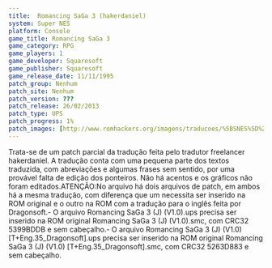```yaml
---
title:  Romancing SaGa 3 (hakerdaniel)
system: Super NES
platform: Console
game_title: Romancing SaGa 3
game_category: RPG
game_players: 1
game_developer: Squaresoft
game_publisher: Squaresoft
game_release_date: 11/11/1995
patch_group: Nenhum
patch_site: Nenhum
patch_version: ???
patch_release: 26/02/2013
patch_type: UPS
patch_progress: 1%
patch_images: [http://www.romhackers.org/imagens/traducoes/%5BSNES%5D%20Romancing%20SaGa%203%20-%20hakerdaniel%20-%201.png,http://www.romhackers.org/imagens/traducoes/%5BSNES%5D%20Romancing%20SaGa%203%20-%20hakerdaniel%20-%202.png,http://www.romhackers.org/imagens/traducoes/%5BSNES%5D%20Romancing%20SaGa%203%20-%20hakerdaniel%20-%203.png]
---
```

Trata-se de um patch parcial da tradução feita pelo tradutor freelancer hakerdaniel. A tradução conta com uma pequena parte dos textos traduzida, com abreviações e algumas frases sem sentido, por uma provável falta de edição dos ponteiros. Não há acentos e os gráficos não foram editados.ATENÇÃO:No arquivo há dois arquivos de patch, em ambos há a mesma tradução, com diferença que um necessita ser inserido na ROM original e o outro na ROM com a tradução para o inglês feita por Dragonsoft.- O arquivo Romancing SaGa 3 (J) (V1.0).ups precisa ser inserido na ROM original Romancing SaGa 3 (J) (V1.0).smc, com CRC32 5399BDDB e sem cabeçalho.- O arquivo Romancing SaGa 3 (J) (V1.0) [T+Eng.35_Dragonsoft].ups precisa ser inserido na ROM original Romancing SaGa 3 (J) (V1.0) [T+Eng.35_Dragonsoft].smc, com CRC32 5263D883 e sem cabeçalho.